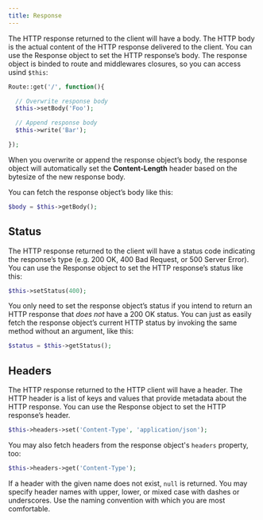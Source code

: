 ```yaml
---
title: Response
---
```


The HTTP response returned to the client will have a body. The HTTP body is the actual content of the HTTP response
delivered to the client. You can use the Response object to set the HTTP response’s body. The response object is binded to route and middlewares closures, so you can access usind `$this`:

```php
Route::get('/', function(){

  // Overwrite response body
  $this->setBody('Foo');

  // Append response body
  $this->write('Bar');

});
```

When you overwrite or append the response object’s body, the response object will automatically set the
**Content-Length** header based on the bytesize of the new response body.

You can fetch the response object’s body like this:

```php
$body = $this->getBody();
```


## Status

The HTTP response returned to the client will have a status code indicating the response’s type
(e.g. 200 OK, 400 Bad Request, or 500 Server Error). You can use the Response object to set the
HTTP response’s status like this:

```php
$this->setStatus(400);
```

You only need to set the response object’s status if you intend to return an HTTP response that *does not* have
a 200 OK status. You can just as easily fetch the response object’s current HTTP status by invoking the same
method without an argument, like this:

```php
$status = $this->getStatus();
```


## Headers

The HTTP response returned to the HTTP client will have a header. The HTTP header is a list of keys and values that
provide metadata about the HTTP response. You can use the Response object to set the HTTP
response’s header.

```php
$this->headers->set('Content-Type', 'application/json');
```

You may also fetch headers from the response object's `headers` property, too:

```php
$this->headers->get('Content-Type');
```


If a header with the given name does not exist, `null` is returned. You may specify header names with upper, lower,
or mixed case with dashes or underscores. Use the naming convention with which you are most comfortable.
